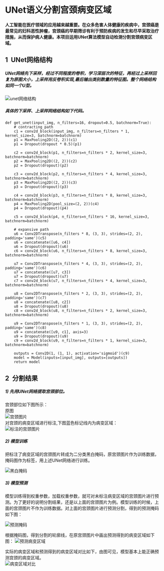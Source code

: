 # UNet语义分割宫颈病变区域
#### 人工智能在医疗领域的应用越来越重要。在众多危害人体健康的疾病中，宫颈癌是最常见的妇科恶性肿瘤，宫颈癌的早期筛诊有利于预防疾病的发生和尽早采取治疗措施，从而保护病人健康。本项目运用UNet算法模型自动检测分割宫颈病变区域。

## 1 &nbsp;UNet网络结构
##### UNet网络先下采样，经过不同程度的卷积，学习深层次的特征，再经过上采样回复为原图大小，上采样用反卷积实现,最后输出类别数量的特征图。整个网络结构如同一个U型。
![unet网络结构](./image/unet.png)  

##### 具体的下采样、上采样网络结构如下代码。
	def get_unet(input_img, n_filters=16, dropout=0.5, batchnorm=True):
	    # contracting path
	    c1 = conv2d_block(input_img, n_filters=n_filters * 1, kernel_size=3, batchnorm=batchnorm)
	    p1 = MaxPooling2D((2, 2))(c1)
	    p1 = Dropout(dropout * 0.5)(p1)
	
	    c2 = conv2d_block(p1, n_filters=n_filters * 2, kernel_size=3, batchnorm=batchnorm)
	    p2 = MaxPooling2D((2, 2))(c2)
	    p2 = Dropout(dropout)(p2)
	
	    c3 = conv2d_block(p2, n_filters=n_filters * 4, kernel_size=3, batchnorm=batchnorm)
	    p3 = MaxPooling2D((2, 2))(c3)
	    p3 = Dropout(dropout)(p3)
	
	    c4 = conv2d_block(p3, n_filters=n_filters * 8, kernel_size=3, batchnorm=batchnorm)
	    p4 = MaxPooling2D(pool_size=(2, 2))(c4)
	    p4 = Dropout(dropout)(p4)
	
	    c5 = conv2d_block(p4, n_filters=n_filters * 16, kernel_size=3, batchnorm=batchnorm)
	
	    # expansive path
	    u6 = Conv2DTranspose(n_filters * 8, (3, 3), strides=(2, 2), padding='same')(c5)
	    u6 = concatenate([u6, c4])
	    u6 = Dropout(dropout)(u6)
	    c6 = conv2d_block(u6, n_filters=n_filters * 8, kernel_size=3, batchnorm=batchnorm)
	
	    u7 = Conv2DTranspose(n_filters * 4, (3, 3), strides=(2, 2), padding='same')(c6)
	    u7 = concatenate([u7, c3])
	    u7 = Dropout(dropout)(u7)
	    c7 = conv2d_block(u7, n_filters=n_filters * 4, kernel_size=3, batchnorm=batchnorm)
	
	    u8 = Conv2DTranspose(n_filters * 2, (3, 3), strides=(2, 2), padding='same')(c7)
	    u8 = concatenate([u8, c2])
	    u8 = Dropout(dropout)(u8)
	    c8 = conv2d_block(u8, n_filters=n_filters * 2, kernel_size=3, batchnorm=batchnorm)
	
	    u9 = Conv2DTranspose(n_filters * 1, (3, 3), strides=(2, 2), padding='same')(c8)
	    u9 = concatenate([u9, c1], axis=3)
	    u9 = Dropout(dropout)(u9)
	    c9 = conv2d_block(u9, n_filters=n_filters * 1, kernel_size=3, batchnorm=batchnorm)
	
	    outputs = Conv2D(1, (1, 1), activation='sigmoid')(c9)
	    model = Model(inputs=[input_img], outputs=[outputs])
	    return model

 

## 2 &nbsp;分割结果 
##### 1) 先用UNet网络提取宫颈部位。
宫颈部位如下图所示：  
原图      
![宫颈图片](./image/cervix.jpg)  
对宫颈的病变区域进行标注,下图蓝色标记线内为病变区域：  
![标注的宫颈图片](./image/contour.jpg)

##### 2) 模型训练
把标注了病变区域的宫颈图片转成为二分类黑白掩码，原宫颈图片作为训练数据，掩码图作为标签，用上述UNet网络进行训练。
 
![黑白掩码](./image/mask.png)  

##### 3) 模型预测
模型训练得到权重参数，加载权重参数，就可对未标注病变区域的宫颈图片进行预测。为了更好的说明分割结果，还是以上面的宫颈图片为例。模型训练的时候，上面的宫颈图片不作为训练数据。对上面的宫颈图片进行预测分割，得到的预测掩码如下图：

![预测掩码](./image/mask_pred.png) 

根据掩码图，得到分割的轮廓线，在原宫颈图片中画出预测得到的病变区域如下图：
![预测病变区域](./image/contour_pred.jpg) 
 
实际的病变区域和预测得到的病变区域对比如下，由图可见，模型基本上能正确预测宫颈的病变区域。      
![病变区域对比](./image/contour_ori_pred.jpg)  
